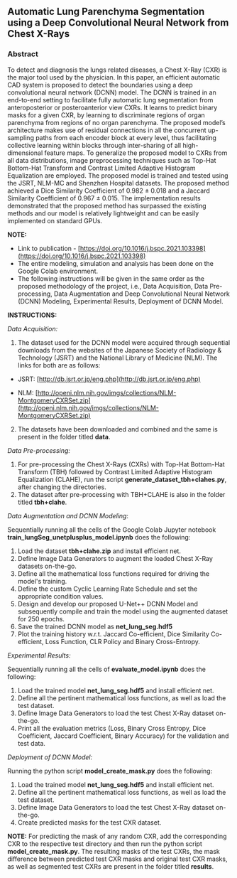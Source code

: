 

## Automatic Lung Parenchyma Segmentation using a Deep Convolutional Neural Network from Chest X-Rays

### Abstract
To detect and diagnosis the lungs related diseases, a Chest X-Ray (CXR) is the major tool used by the physician. In this paper, an efficient automatic CAD system is proposed to detect the boundaries using a deep convolutional neural network (DCNN) model. The DCNN is trained in an end-to-end setting to facilitate fully automatic lung segmentation from anteroposterior or posteroanterior view CXRs. It learns to predict binary masks for a given CXR, by learning to discriminate regions of organ parenchyma from regions of no organ parenchyma. The proposed model’s architecture makes use of residual connections in all the concurrent up-sampling paths from each encoder block at every level, thus facilitating collective learning within blocks through inter-sharing of all high-dimensional feature maps. To generalize the proposed model to CXRs from all data distributions, image preprocessing techniques such as Top-Hat Bottom-Hat Transform and Contrast Limited Adaptive Histogram Equalization are employed. The proposed model is trained and tested using the JSRT, NLM-MC and Shenzhen Hospital datasets. The proposed method achieved a Dice Similarity Coefficient of 0.982 ± 0.018 and a Jaccard Similarity Coefficient of 0.967 ± 0.015. The implementation results demonstrated that the proposed method has surpassed the existing methods and our model is relatively lightweight and can be easily implemented on standard GPUs.

**NOTE:**

- Link to publication - [https://doi.org/10.1016/j.bspc.2021.103398](https://doi.org/10.1016/j.bspc.2021.103398)
- The entire modeling, simulation and analysis has been done on the Google Colab environment.
- The following instructions will be given in the same order as the proposed methodology of the project, i.e., Data Acquisition, Data Pre-processing, Data Augmentation and Deep Convolutional Neural Network (DCNN) Modeling, Experimental Results, Deployment of DCNN Model.

**INSTRUCTIONS:**

_Data Acquisition:_

1. The dataset used for the DCNN model were acquired through sequential downloads from the websites of the Japanese Society of Radiology &amp; Technology (JSRT) and the National Library of Medicine (NLM). The links for both are as follows:

- JSRT: [http://db.jsrt.or.jp/eng.php](http://db.jsrt.or.jp/eng.php)

- NLM: [http://openi.nlm.nih.gov/imgs/collections/NLM-MontgomeryCXRSet.zip](http://openi.nlm.nih.gov/imgs/collections/NLM-MontgomeryCXRSet.zip)

2. The datasets have been downloaded and combined and the same is present in the folder titled **data**.

_Data Pre-processing:_

1. For pre-processing the Chest X-Rays (CXRs) with Top-Hat Bottom-Hat Transform (TBH) followed by Contrast Limited Adaptive Histogram Equalization (CLAHE), run the script **generate\_dataset\_tbh+clahes​.​py**, after changing the directories.
2. The dataset after pre-processing with TBH+CLAHE is also in the folder titled **tbh+clahe**.

_Data Augmentation and DCNN Modeling_:

Sequentially running all the cells of the Google Colab Jupyter notebook **train\_lungSeg\_unetplusplus\_model.ipynb** does the following:

1. Load the dataset **tbh+clahe.zip** and install efficient net.
2. Define Image Data Generators to augment the loaded Chest X-Ray datasets on-the-go.
3. Define all the mathematical loss functions required for driving the model&#39;s training.
4. Define the custom Cyclic Learning Rate Schedule and set the appropriate condition values.
5. Design and develop our proposed U-Net++ DCNN Model and subsequently compile and train the model using the augmented dataset for 250 epochs.
6. Save the trained DCNN model as **net\_lung\_seg.hdf5**
7. Plot the training history w.r.t. Jaccard Co-efficient, Dice Similarity Co-efficient, Loss Function, CLR Policy and Binary Cross-Entropy.

_Experimental Results:_

Sequentially running all the cells of **evaluate\_model.ipynb** does the following:

1. Load the trained model **net\_lung\_seg.hdf5** and install efficient net.
2. Define all the pertinent mathematical loss functions, as well as load the test dataset.
3. Define Image Data Generators to load the test Chest X-Ray dataset on-the-go.
4. Print all the evaluation metrics (Loss, Binary Cross Entropy, Dice Coefficient, Jaccard Coefficient, Binary Accuracy) for the validation and test data.

_Deployment of DCNN Model:_

Running the python script **model\_create\_mask.py** does the following:

1. Load the trained model **net\_lung\_seg.hdf5** and install efficient net.
2. Define all the pertinent mathematical loss functions, as well as load the test dataset.
3. Define Image Data Generators to load the test Chest X-Ray dataset on-the-go.
4. Create predicted masks for the test CXR dataset.

**NOTE:** For predicting the mask of any random CXR, add the corresponding CXR to the respective test directory and then run the python script **model\_create\_mask.py**. The resulting masks of the test CXRs, the mask difference between predicted test CXR masks and original test CXR masks, as well as segmented test CXRs are present in the folder titled **results**.
